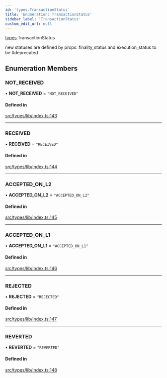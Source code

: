 ```yaml
---
id: 'types.TransactionStatus'
title: 'Enumeration: TransactionStatus'
sidebar_label: 'TransactionStatus'
custom_edit_url: null
---
```


[types](../namespaces/types.md).TransactionStatus

new statuses are defined by props: finality_status and execution_status
to be #deprecated

## Enumeration Members

### NOT_RECEIVED

• **NOT_RECEIVED** = `"NOT_RECEIVED"`

#### Defined in

[src/types/lib/index.ts:143](https://github.com/0xs34n/starknet.js/blob/develop/src/types/lib/index.ts#L143)

---

### RECEIVED

• **RECEIVED** = `"RECEIVED"`

#### Defined in

[src/types/lib/index.ts:144](https://github.com/0xs34n/starknet.js/blob/develop/src/types/lib/index.ts#L144)

---

### ACCEPTED_ON_L2

• **ACCEPTED_ON_L2** = `"ACCEPTED_ON_L2"`

#### Defined in

[src/types/lib/index.ts:145](https://github.com/0xs34n/starknet.js/blob/develop/src/types/lib/index.ts#L145)

---

### ACCEPTED_ON_L1

• **ACCEPTED_ON_L1** = `"ACCEPTED_ON_L1"`

#### Defined in

[src/types/lib/index.ts:146](https://github.com/0xs34n/starknet.js/blob/develop/src/types/lib/index.ts#L146)

---

### REJECTED

• **REJECTED** = `"REJECTED"`

#### Defined in

[src/types/lib/index.ts:147](https://github.com/0xs34n/starknet.js/blob/develop/src/types/lib/index.ts#L147)

---

### REVERTED

• **REVERTED** = `"REVERTED"`

#### Defined in

[src/types/lib/index.ts:148](https://github.com/0xs34n/starknet.js/blob/develop/src/types/lib/index.ts#L148)
